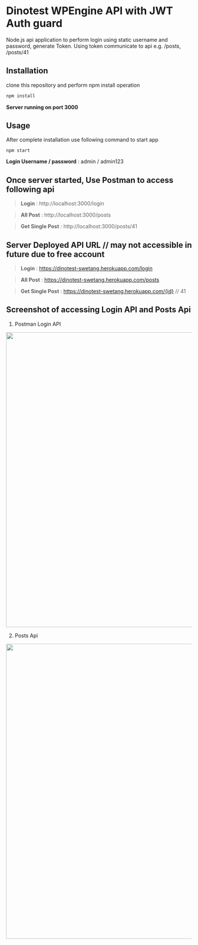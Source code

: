 # Dinotest WPEngine API with JWT Auth guard

Node.js api application to perform login using static username and password, generate Token.
Using token communicate to api e.g. /posts, /posts/41

## Installation

clone this repository and perform npm install operation

```bash
npm install
```
**Server running on port 3000**

## Usage
After complete installation use following command to start app

```
npm start
```

**Login Username / password** : admin / admin123

## Once server started, Use Postman to access following api

> **Login** : http://localhost:3000/login

> **All Post** : http://localhost:3000/posts

> **Get Single Post** : http://localhost:3000/posts/41


## Server Deployed API URL // may not accessible in future due to free account

> **Login** : https://dinotest-swetang.herokuapp.com/login

> **All Post** : https://dinotest-swetang.herokuapp.com/posts

> **Get Single Post** : https://dinotest-swetang.herokuapp.com/{id} // 41


## Screenshot of accessing Login API and Posts Api
1. Postman Login API

<img src="https://user-images.githubusercontent.com/46344128/152260004-fe788c4c-cac7-483c-95b6-7fea3a68048d.png" width="800">

2. Posts Api

<img src="https://user-images.githubusercontent.com/46344128/152260020-56af912c-c086-463f-b7be-30fb301ea3c3.png" width="800">
